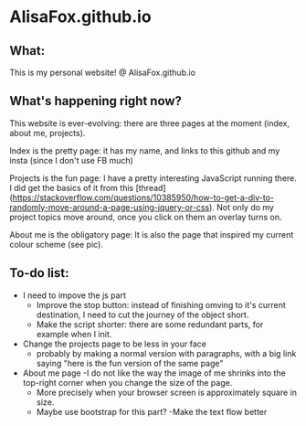 # AlisaFox.github.io

## What:
This is my personal website!
@ AlisaFox.github.io

## What's happening right now?
This website is ever-evolving: there are three pages at the moment (index, about me, projects).

Index is the pretty page: it has my name, and links to this github and my insta (since I don't use FB much)

Projects is the fun page: I have a pretty interesting JavaScript running there. I did get the basics of it from this [thread] 
(https://stackoverflow.com/questions/10385950/how-to-get-a-div-to-randomly-move-around-a-page-using-jquery-or-css). Not only do
my project topics move around, once you click on them an overlay turns on.

About me is the obligatory page: It is also the page that inspired my current colour scheme (see pic).

## To-do list: 

- I need to impove the js part
  - Improve the stop button: instead of finishing omving to it's current destination, I need to cut the journey of the object short.
  - Make the script shorter: there are some redundant parts, for example when I init.
- Change the projects page to be less in your face
  - probably by making a normal version with paragraphs, with a big link saying "here is the fun version of the same page"
- About me page
  -I do not like the way the image of me shrinks into the top-right corner when you change the size of the page. 
   - More precisely when your browser screen is approximately square in size.
   - Maybe use bootstrap for this part?
  -Make the text flow better
